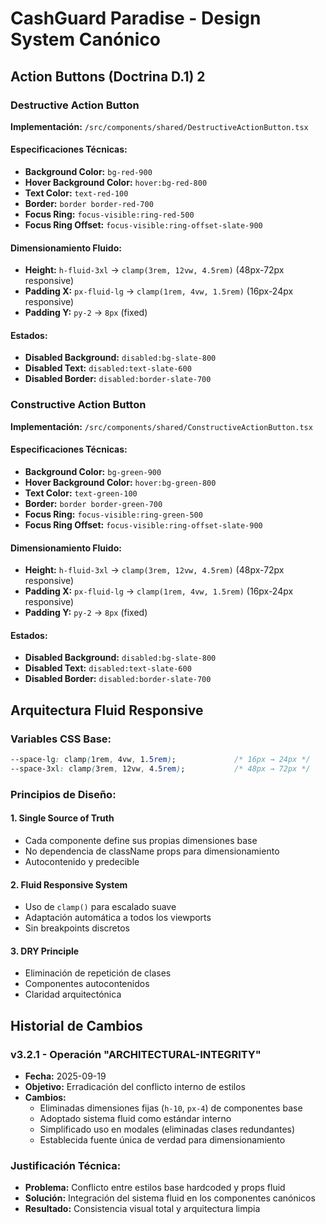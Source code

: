 # CashGuard Paradise - Design System Canónico

## Action Buttons (Doctrina D.1) 2

### Destructive Action Button

**Implementación:** `/src/components/shared/DestructiveActionButton.tsx`

#### Especificaciones Técnicas:
- **Background Color:** `bg-red-900`
- **Hover Background Color:** `hover:bg-red-800`
- **Text Color:** `text-red-100`
- **Border:** `border border-red-700`
- **Focus Ring:** `focus-visible:ring-red-500`
- **Focus Ring Offset:** `focus-visible:ring-offset-slate-900`

#### Dimensionamiento Fluido:
- **Height:** `h-fluid-3xl` → `clamp(3rem, 12vw, 4.5rem)` (48px-72px responsive)
- **Padding X:** `px-fluid-lg` → `clamp(1rem, 4vw, 1.5rem)` (16px-24px responsive)
- **Padding Y:** `py-2` → `8px` (fixed)

#### Estados:
- **Disabled Background:** `disabled:bg-slate-800`
- **Disabled Text:** `disabled:text-slate-600`
- **Disabled Border:** `disabled:border-slate-700`

### Constructive Action Button

**Implementación:** `/src/components/shared/ConstructiveActionButton.tsx`

#### Especificaciones Técnicas:
- **Background Color:** `bg-green-900`
- **Hover Background Color:** `hover:bg-green-800`
- **Text Color:** `text-green-100`
- **Border:** `border border-green-700`
- **Focus Ring:** `focus-visible:ring-green-500`
- **Focus Ring Offset:** `focus-visible:ring-offset-slate-900`

#### Dimensionamiento Fluido:
- **Height:** `h-fluid-3xl` → `clamp(3rem, 12vw, 4.5rem)` (48px-72px responsive)
- **Padding X:** `px-fluid-lg` → `clamp(1rem, 4vw, 1.5rem)` (16px-24px responsive)
- **Padding Y:** `py-2` → `8px` (fixed)

#### Estados:
- **Disabled Background:** `disabled:bg-slate-800`
- **Disabled Text:** `disabled:text-slate-600`
- **Disabled Border:** `disabled:border-slate-700`

## Arquitectura Fluid Responsive

### Variables CSS Base:
```css
--space-lg: clamp(1rem, 4vw, 1.5rem);             /* 16px → 24px */
--space-3xl: clamp(3rem, 12vw, 4.5rem);           /* 48px → 72px */
```

### Principios de Diseño:

#### 1. **Single Source of Truth**
- Cada componente define sus propias dimensiones base
- No dependencia de className props para dimensionamiento
- Autocontenido y predecible

#### 2. **Fluid Responsive System**
- Uso de `clamp()` para escalado suave
- Adaptación automática a todos los viewports
- Sin breakpoints discretos

#### 3. **DRY Principle**
- Eliminación de repetición de clases
- Componentes autocontenidos
- Claridad arquitectónica

## Historial de Cambios

### v3.2.1 - Operación "ARCHITECTURAL-INTEGRITY"
- **Fecha:** 2025-09-19
- **Objetivo:** Erradicación del conflicto interno de estilos
- **Cambios:**
  - Eliminadas dimensiones fijas (`h-10`, `px-4`) de componentes base
  - Adoptado sistema fluid como estándar interno
  - Simplificado uso en modales (eliminadas clases redundantes)
  - Establecida fuente única de verdad para dimensionamiento

### Justificación Técnica:
- **Problema:** Conflicto entre estilos base hardcoded y props fluid
- **Solución:** Integración del sistema fluid en los componentes canónicos
- **Resultado:** Consistencia visual total y arquitectura limpia